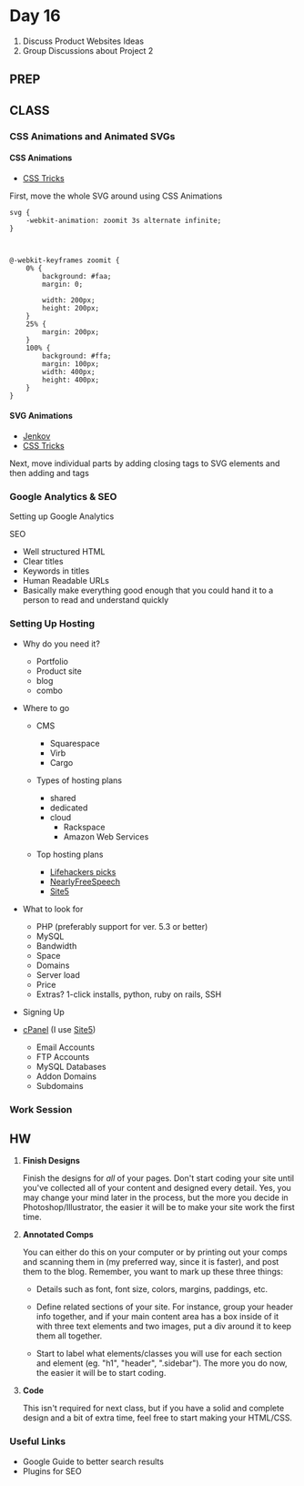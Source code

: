 Day 16
=======================================

1. Discuss Product Websites Ideas
3. Group Discussions about Project 2


PREP
---------------------------------------



CLASS
---------------------------------------

### CSS Animations and Animated SVGs

#### CSS Animations
- [CSS Tricks](https://css-tricks.com/almanac/properties/a/animation/)

First, move the whole SVG around using CSS Animations

	svg {
		-webkit-animation: zoomit 3s alternate infinite;
	}
	
	
	
	@-webkit-keyframes zoomit {
	    0% { 
		    background: #faa;
		    margin: 0;
		    
		    width: 200px;
		    height: 200px;
		}
		25% {
			margin: 200px;
		}
	    100% { 
			background: #ffa;
			margin: 100px;
			width: 400px;
			height: 400px;
		}
	}



#### SVG Animations
- [Jenkov](http://tutorials.jenkov.com/svg/svg-animation.html)
- [CSS Tricks](https://css-tricks.com/guide-svg-animations-smil/)

Next, move individual parts by adding closing tags to SVG elements and then adding <animate> and <animateTransform> tags




### Google Analytics & SEO

Setting up Google Analytics

SEO
- Well structured HTML
- Clear titles
- Keywords in titles
- Human Readable URLs
- Basically make everything good enough that you could hand it to a person to read and understand quickly


### Setting Up Hosting

- Why do you need it?
	- Portfolio
	- Product site
	- blog
	- combo

- Where to go
	- CMS
		- Squarespace
		- Virb
		- Cargo
	
	- Types of hosting plans
		- shared
		- dedicated
		- cloud
			- Rackspace
			- Amazon Web Services
	- Top hosting plans 
		- [Lifehackers picks](http://lifehacker.com/5911651/five-best-web-hosting-companies)
		- [NearlyFreeSpeech](https://www.nearlyfreespeech.net/)
		- [Site5](http://site5.com)
		
- What to look for
	- PHP (preferably support for ver. 5.3 or better)
	- MySQL
	- Bandwidth
	- Space
	- Domains
	- Server load
	- Price
	- Extras? 1-click installs, python, ruby on rails, SSH

- Signing Up

- [cPanel](http://backstage.site5.com/) (I use [Site5](http://www.site5.com/))
	- Email Accounts
	- FTP Accounts
	- MySQL Databases
	- Addon Domains
	- Subdomains




	

### Work Session


HW
---------------------------------------

1. **Finish Designs**

	Finish the designs for *all* of your pages. Don't start coding your site until you've collected all of your content and designed every detail. Yes, you may change your mind later in the process, but the more you decide in Photoshop/Illustrator, the easier it will be to make your site work the first time.

	
2. **Annotated Comps**

	You can either do this on your computer or by printing out your comps and scanning them in (my preferred way, since it is faster), and post them to the blog. Remember, you want to mark up these three things:
	
	- Details such as font, font size, colors, margins, paddings, etc. 
	
	- Define related sections of your site. For instance, group your header info together, and if your main content area has a box inside of it with three text elements and two images, put a div around it to keep them all together.
	
	- Start to label what elements/classes you will use for each section and element (eg. "h1", "header", ".sidebar"). The more you do now, the easier it will be to start coding.
	
3. **Code**

	This isn't required for next class, but if you have a solid and complete design and a bit of extra time, feel free to start making your HTML/CSS.



### Useful Links
- Google Guide to better search results
- Plugins for SEO